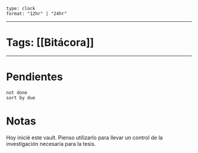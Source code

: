 
```widgets
type: clock
format: "12hr" | "24hr"
```
---

# Tags: [[Bitácora]]


---
# Pendientes
```tasks
not done
sort by due
```

# Notas 
Hoy inicié este vault. Pienso utilizarlo para llevar un control de la investigación necesaria para la tesis.